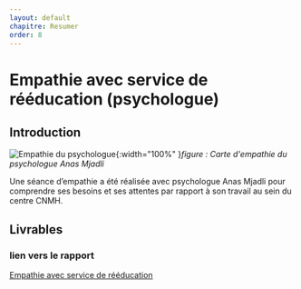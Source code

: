 ```yaml
---
layout: default
chapitre: Resumer
order: 8
---
```


# Empathie avec service de rééducation (psychologue)
<!-- new slide -->
## Introduction
![Empathie du psychologue](/besoin/empathie-psychologue/images/carte-empathie-service-de-reeducation-Psychologue-Anas-Mjadli.png){:width="100%" }*figure : Carte d'empathie du psychologue Anas Mjadli*
<!-- note -->

Une séance d’empathie a été réalisée avec psychologue Anas Mjadli pour comprendre ses besoins et ses attentes par rapport à son travail au sein du centre CNMH.

<!-- new slide -->
## Livrables
### lien vers le rapport
[ Empathie avec service de rééducation ](/besoin/empathie-psychologue/rapport.html)

<!-- new slide -->

